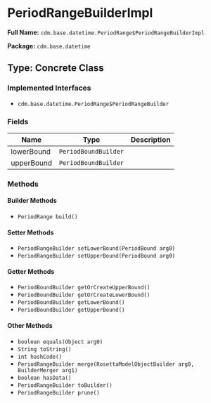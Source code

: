# PeriodRangeBuilderImpl

**Full Name:** `cdm.base.datetime.PeriodRange$PeriodRangeBuilderImpl`

**Package:** `cdm.base.datetime`

## Type: Concrete Class

### Implemented Interfaces

- `cdm.base.datetime.PeriodRange$PeriodRangeBuilder`

### Fields

| Name | Type | Description |
|------|------|-------------|
| lowerBound | `PeriodBoundBuilder` |  |
| upperBound | `PeriodBoundBuilder` |  |

### Methods

#### Builder Methods

- `PeriodRange build()`

#### Setter Methods

- `PeriodRangeBuilder setLowerBound(PeriodBound arg0)`
- `PeriodRangeBuilder setUpperBound(PeriodBound arg0)`

#### Getter Methods

- `PeriodBoundBuilder getOrCreateUpperBound()`
- `PeriodBoundBuilder getOrCreateLowerBound()`
- `PeriodBoundBuilder getLowerBound()`
- `PeriodBoundBuilder getUpperBound()`

#### Other Methods

- `boolean equals(Object arg0)`
- `String toString()`
- `int hashCode()`
- `PeriodRangeBuilder merge(RosettaModelObjectBuilder arg0, BuilderMerger arg1)`
- `boolean hasData()`
- `PeriodRangeBuilder toBuilder()`
- `PeriodRangeBuilder prune()`

